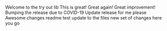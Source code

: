 Welcome to the try out lib
This is great!
Great again!
Great improvement! 
Bumping the release due to COVID-19
Update release for me please
Awesome changes
readme test
update to the files
new set of changes
here you go
